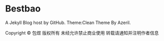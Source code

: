  # Bestbao

A Jekyll Blog host by GitHub.
Theme:Clean Theme By Azeril.

Copyright © 包煜 版权所有 未经允许禁止商业使用 转载请通知并注明作者信息
